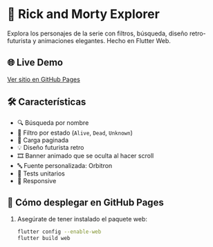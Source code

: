 # 🚀 Rick and Morty Explorer

Explora los personajes de la serie con filtros, búsqueda, diseño retro-futurista y animaciones elegantes. Hecho en Flutter Web.

## 🌐 Live Demo
[Ver sitio en GitHub Pages](https://github.com/Thewollf2003/rick_and_morty_explorer.git)

## 🛠 Características

- 🔍 Búsqueda por nombre
- 🧬 Filtro por estado (`Alive`, `Dead`, `Unknown`)
- 💾 Carga paginada
- 💡 Diseño futurista retro
- 🎞️ Banner animado que se oculta al hacer scroll
- 🔤 Fuente personalizada: Orbitron
- 🧪 Tests unitarios
- 📱 Responsive

## 🚀 Cómo desplegar en GitHub Pages

1. Asegúrate de tener instalado el paquete web:
   ```bash
   flutter config --enable-web
   flutter build web
